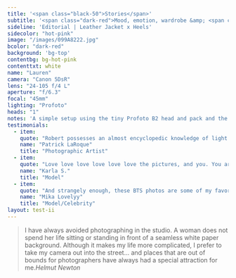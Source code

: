 ```yaml
---
title: '<span class="black-50">Stories</span>'
subtitle: '<span class="dark-red">Mood, emotion, wardrobe &amp; <span class="fw7">moment.</span></span>'
sideline: 'Editorial | Leather Jacket x Heels'
sidecolor: "hot-pink"
image: "/images/099A8222.jpg"
bcolor: "dark-red"
background: 'bg-top'
contentbg: bg-hot-pink
contenttxt: white
name: "Lauren"
camera: "Canon 5DsR"
lens: "24-105 f/4 L"
aperture: "f/6.3"
focal: "45mm"
lighting: "Profoto"
heads: "1"
notes: 'A simple setup using the tiny Profoto B2 head and pack and the OCF beauty dish as far away as it would go in such a small space.'
testimonials:
  - item:
    quote: "Robert possesses an almost encyclopedic knowledge of light and isn't afraid to share. He covers everything from lighting ratios to controlling spill, simulating windows, controlling the edge of shadows, creating patterns..."
    name: "Patrick LaRoque"
    title: "Photographic Artist"
  - item:
    quote: "Love love love love love love the pictures, and you. You are my favorite vintage person ;-)"
    name: "Karla S."
    title: "Model"
  - item:
    quote: "And strangely enough, these BTS photos are some of my favorites ever, and that's against all the odds - the freezing cold. Weren't even shooting! Lol"
    name: "Mika Lovelyy"
    title: "Model/Celebrity"
layout: test-ii
---
```

>I have always avoided photographing in the studio. A woman does not spend her life sitting or standing in front of a seamless white paper background. Although it makes my life more complicated, I prefer to take my camera out into the street... and places that are out of bounds for photographers have always had a special attraction for me.<cite>Helmut Newton</cite>

